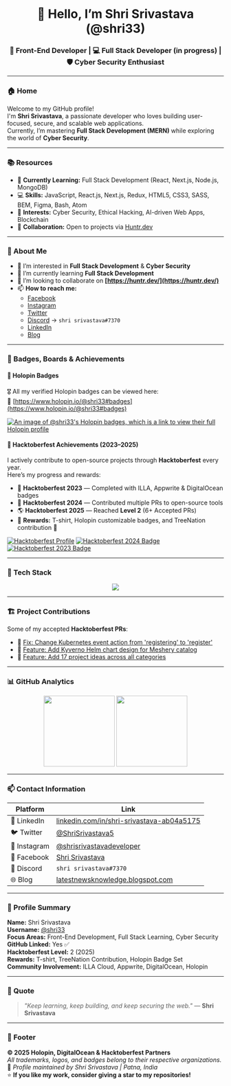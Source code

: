 <!-- Shri Srivastava | GitHub Profile README -->
<h1 align="center">👋 Hello, I’m Shri Srivastava (@shri33)</h1>
<h3 align="center">🚀 Front-End Developer | 💻 Full Stack Developer (in progress) | 🛡️ Cyber Security Enthusiast</h3>

---

### 🏠 Home

Welcome to my GitHub profile!  
I'm **Shri Srivastava**, a passionate developer who loves building user-focused, secure, and scalable web applications.  
Currently, I’m mastering **Full Stack Development (MERN)** while exploring the world of **Cyber Security**.

---

### 📚 Resources
- 🌱 **Currently Learning:** Full Stack Development (React, Next.js, Node.js, MongoDB)
- 💻 **Skills:** JavaScript, React.js, Next.js, Redux, HTML5, CSS3, SASS, BEM, Figma, Bash, Atom
- 🧠 **Interests:** Cyber Security, Ethical Hacking, AI-driven Web Apps, Blockchain
- 💞️ **Collaboration:** Open to projects via [Huntr.dev](https://huntr.dev/)

---

### 💫 About Me
- 👀 I’m interested in **Full Stack Development** & **Cyber Security**
- 🌱 I’m currently learning **Full Stack Development**
- 💞️ I’m looking to collaborate on **[https://huntr.dev/](https://huntr.dev/)**
- 📫 **How to reach me:**
  - [Facebook](https://www.facebook.com/profile.php?id=100076965666996)
  - [Instagram](https://www.instagram.com/shrisrivastavadeveloper/)
  - [Twitter](https://twitter.com/ShriSrivastava5)
  - [Discord](https://discord.com/channels/@me) → `shri srivastava#7370`
  - [LinkedIn](https://www.linkedin.com/in/shri-srivastava-ab04a5175/)
  - [Blog](https://latestnewsknowledge.blogspot.com/)

---

### 🧩 Badges, Boards & Achievements

#### 🏅 **Holopin Badges**
🎖️ All my verified Holopin badges can be viewed here:  
🔗 [https://www.holopin.io/@shri33#badges](https://www.holopin.io/@shri33#badges)

[![An image of @shri33's Holopin badges, which is a link to view their full Holopin profile](https://holopin.me/shri33)](https://www.holopin.io/@shri33#badges)

#### 🎉 **Hacktoberfest Achievements (2023–2025)**  
I actively contribute to open-source projects through **Hacktoberfest** every year.  
Here’s my progress and rewards:

- 🧱 **Hacktoberfest 2023** — Completed with ILLA, Appwrite & DigitalOcean badges  
- 🌳 **Hacktoberfest 2024** — Contributed multiple PRs to open-source tools  
- 🌎 **Hacktoberfest 2025** — Reached **Level 2** (6+ Accepted PRs)  
- 🎽 **Rewards:** T-shirt, Holopin customizable badges, and TreeNation contribution 🌱

[![Hacktoberfest Profile](https://img.shields.io/badge/Hacktoberfest-2025-orange?style=for-the-badge&logo=digitalocean&logoColor=white)](https://hacktoberfest.com/profile/)
[![Hacktoberfest 2024 Badge](https://img.shields.io/badge/Hacktoberfest-2024-teal?style=for-the-badge&logo=digitalocean&logoColor=white)](https://hacktoberfest.com/profile/)
[![Hacktoberfest 2023 Badge](https://img.shields.io/badge/Hacktoberfest-2023-blueviolet?style=for-the-badge&logo=digitalocean&logoColor=white)](https://hacktoberfest.com/profile/)

---

### 🧠 Tech Stack

<p align="center">
  <img src="https://skillicons.dev/icons?i=html,css,sass,js,react,nextjs,redux,nodejs,express,mongodb,figma,vscode,bash,git,github" />
</p>

---

### 🏗️ Project Contributions
Some of my accepted **Hacktoberfest PRs**:
- 🧩 [Fix: Change Kubernetes event action from 'registering' to 'register'](https://github.com/meshery/meshery/pull/16190)
- 🧩 [Feature: Add Kyverno Helm chart design for Meshery catalog](https://github.com/meshery/meshery/pull/16126)
- 🧩 [Feature: Add 17 project ideas across all categories](https://github.com/pollinations/pollinations/pull/4408)

---

### 📊 GitHub Analytics

<p align="center">
  <img src="https://github-readme-stats.vercel.app/api?username=shri33&show_icons=true&theme=tokyonight" height="165"/>
  <img src="https://github-readme-stats.vercel.app/api/top-langs/?username=shri33&layout=compact&theme=tokyonight" height="165"/>
</p>

---

### 📫 Contact Information

| Platform | Link |
|-----------|------|
| 💼 LinkedIn | [linkedin.com/in/shri-srivastava-ab04a5175](https://www.linkedin.com/in/shri-srivastava-ab04a5175/) |
| 🐦 Twitter | [@ShriSrivastava5](https://twitter.com/ShriSrivastava5) |
| 📸 Instagram | [@shrisrivastavadeveloper](https://www.instagram.com/shrisrivastavadeveloper/) |
| 📘 Facebook | [Shri Srivastava](https://www.facebook.com/profile.php?id=100076965666996) |
| 💬 Discord | `shri srivastava#7370` |
| 🌐 Blog | [latestnewsknowledge.blogspot.com](https://latestnewsknowledge.blogspot.com/) |

---

### 🧾 Profile Summary

**Name:** Shri Srivastava  
**Username:** [@shri33](https://github.com/shri33)  
**Focus Areas:** Front-End Development, Full Stack Learning, Cyber Security  
**GitHub Linked:** Yes ✅  
**Hacktoberfest Level:** 2 (2025)  
**Rewards:** T-shirt, TreeNation Contribution, Holopin Badge Set  
**Community Involvement:** ILLA Cloud, Appwrite, DigitalOcean, Holopin  

---

### 💬 Quote
> _"Keep learning, keep building, and keep securing the web."_ — **Shri Srivastava**

---

### 🧭 Footer

**© 2025 Holopin, DigitalOcean & Hacktoberfest Partners**  
_All trademarks, logos, and badges belong to their respective organizations._  
🪪 *Profile maintained by Shri Srivastava | Patna, India*  
⭐ **If you like my work, consider giving a star to my repositories!**
